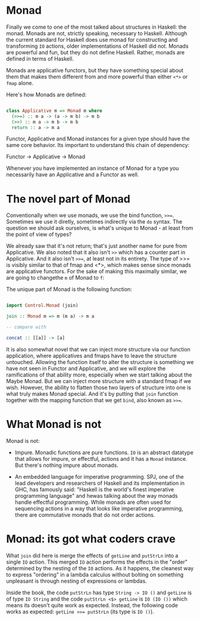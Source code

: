 # Monad

Finally we come to one of the most talked about structures in Haskell: the monad. Monads are not, strictly speaking, necessary to Haskell.
Although the current standard for Haskell does use monad for constructing and transforming `IO` actions, older implementations of
Haskell did not. Monads are powerful and fun, but they do not define Haskell. Rather, monads are defined in terms of Haskell.

Monads are applicative functors, but they have something special about them that makes them different from and more powerful
than either `<*>` or `fmap` alone.

Here's how Monads are defined:
```haskell

class Applicative m => Monad m where
  (>>=) :: m a -> (a -> m b) -> m b
  (>>) :: m a -> m b -> m b
  return :: a -> m a

```

Functor, Applicative and Monad instances for a given type should have the same core behavior. Its important to understand this
chain of dependency: 

Functor -> Applicative -> Monad

Whenever you have implemented an instance of Monad for a type you necessarily have an Applicative and a Functor as well.

# The novel part of Monad

Conventionally when we use monads, we use the bind function, `>>=`. Sometimes we use it diretly, sometimes 
indirectly via the `do` syntax. The question we should ask ourselves, is what's unique to Monad - at least
from the point of view of types?

We already saw that it's not return; that's just another name for pure from Applicative. We also noted that it
also isn't `>>` which has a counter part in Applicative. And it also isn't `>>=`, at least not in its entirety. The
type of >>= is visibly similar to that of fmap and <*>, which makes sense since monads are applicative functors. 
For the sake of making this maximally similar, we are going to changethe `m` of Monad to `f`:

The unique part of Monad is the following function:

```haskell

import Control.Monad (join)

join :: Monad m => m (m a) -> m a

-- compare with

concat :: [[a]] -> [a]

```

It is also somewhat novel that we can inject more structure via our function application, where applicatives
and fmaps have to leave the structure untouched. Allowing the function itself to alter the structure is something
we have not seen in Functor and Applicative, and we will explore the ramifications of that ability more, especially
when we start talking about the Maybe Monad. But we can inject more structure with a standard fmap if we wish. However,
the ability to flatten those two layers of structure into one is what truly makes Monad special. And it's by putting 
that `join` function together with the mapping function that we get `bind`, also known as `>>=`.

# What Monad is not

Monad is not:

+ Impure. Monadic functions are pure functions. `IO` is an abstract datatype that allows for impure, or effectful, actions
  and it has a `Monad` instance. But there's nothing impure about monads.

+ An embedded language for imperative programming. SPJ, one of the lead developers and researchers of Haskell
  and its implementation in GHC, has famously said: "Haskell is the world's finest imperative programming language"
  and hewas talking about the way monads handle effectful programming. While monads are often used for sequencing 
  actions in a way that looks like imperative programming, there are commutative monads that do not order actions.

# Monad: its got what coders crave

What `join` did here is merge the effects of `getLine` and `putStrLn` into a single
`IO` action. This merged `IO` action performs the effects in the "order" determined
by the nesting of the `IO` actions. As it happens, the cleanest way to express
"ordering" in a lambda calculus without bolting on something unpleasant is
through nesting of expressions or lambdas.

Inside the book, the code `putStrLn` has type `String -> IO ()` and `getLine`
is of type `IO String` and the code `putStrLn <$> getLine` is `IO (IO ())`
which means its doesn't quite work as expected. Instead, the following code
works as expected: `getLine >>= putStrLn` (its type is `IO ()`).


